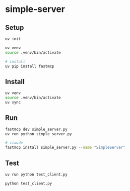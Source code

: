 # simple-server

## Setup

```sh
uv init

uv venv
source .venv/bin/activate

# install
uv pip install fastmcp
```

## Install

```sh
uv venv
source .venv/bin/activate
uv sync
```

## Run

```sh
fastmcp dev simple_server.py
uv run python simple_server.py

# claude
fastmcp install simple_server.py --name "SimpleServer"
```

## Test

```sh
uv run python test_client.py

python test_client.py
```